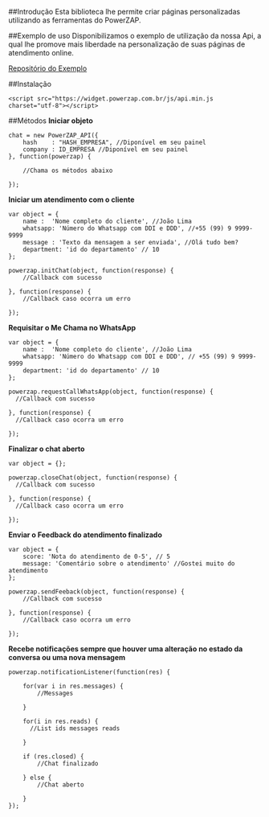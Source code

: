 ##Introdução
Esta biblioteca lhe permite criar páginas personalizadas utilizando as ferramentas do PowerZAP.

##Exemplo de uso
Disponibilizamos o exemplo de utilização da nossa Api, a qual lhe promove mais liberdade na personalização
de suas páginas de atendimento online.

[Repositório do Exemplo](https://github.com/PowerSYST/PowerZAP-Javascript-Example)

##Instalação
```
<script src="https://widget.powerzap.com.br/js/api.min.js charset="utf-8"></script>
```

##Métodos
__Iniciar objeto__
```
chat = new PowerZAP_API({
    hash    : "HASH_EMPRESA", //Diponível em seu painel
    company : ID_EMPRESA //Diponível em seu painel
}, function(powerzap) {

    //Chama os métodos abaixo

});
```

__Iniciar um atendimento com o cliente__

```
var object = {
	name :  'Nome completo do cliente', //João Lima
	whatsapp: 'Número do Whatsapp com DDI e DDD', //+55 (99) 9 9999-9999
	message : 'Texto da mensagem a ser enviada', //Olá tudo bem? 
	department: 'id do departamento' // 10
};

powerzap.initChat(object, function(response) {
    //Callback com sucesso

}, function(response) {
    //Callback caso ocorra um erro

});
```

__Requisitar o Me Chama no WhatsApp__

```
var object = {
	name :  'Nome completo do cliente', //João Lima
	whatsapp: 'Número do Whatsapp com DDI e DDD', // +55 (99) 9 9999-9999
	department: 'id do departamento' // 10
};

powerzap.requestCallWhatsApp(object, function(response) {
  //Callback com sucesso

}, function(response) {
  //Callback caso ocorra um erro

});
```

__Finalizar o chat aberto__

```
var object = {};

powerzap.closeChat(object, function(response) {
  //Callback com sucesso

}, function(response) {
  //Callback caso ocorra um erro

});
```

__Enviar o Feedback do atendimento finalizado__

```
var object = {
    score: 'Nota do atendimento de 0-5', // 5
    message: 'Comentário sobre o atendimento' //Gostei muito do atendimento
};

powerzap.sendFeeback(object, function(response) {
    //Callback com sucesso

}, function(response) {
    //Callback caso ocorra um erro

});
```

__Recebe notificações sempre que houver uma alteração no estado da conversa ou uma nova mensagem__
```
powerzap.notificationListener(function(res) {

    for(var i in res.messages) {
        //Messages

    }

    for(i in res.reads) {
      //List ids messages reads

    }

    if (res.closed) {
        //Chat finalizado

    } else {
        //Chat aberto

    }
});
```